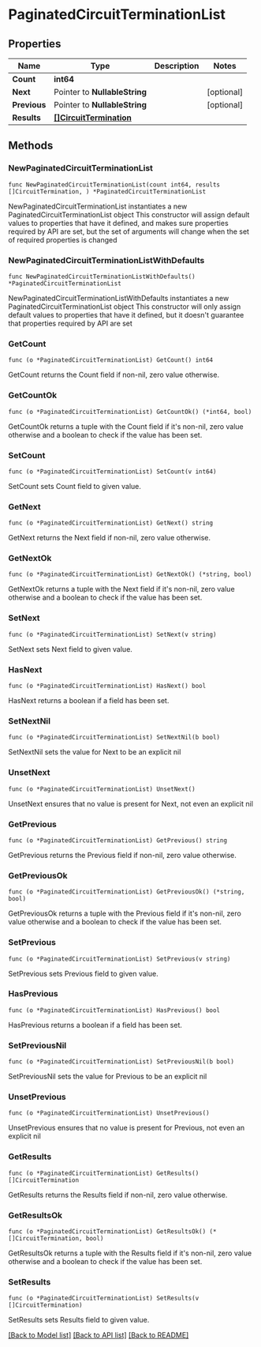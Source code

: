 # PaginatedCircuitTerminationList

## Properties

Name | Type | Description | Notes
------------ | ------------- | ------------- | -------------
**Count** | **int64** |  | 
**Next** | Pointer to **NullableString** |  | [optional] 
**Previous** | Pointer to **NullableString** |  | [optional] 
**Results** | [**[]CircuitTermination**](CircuitTermination.md) |  | 

## Methods

### NewPaginatedCircuitTerminationList

`func NewPaginatedCircuitTerminationList(count int64, results []CircuitTermination, ) *PaginatedCircuitTerminationList`

NewPaginatedCircuitTerminationList instantiates a new PaginatedCircuitTerminationList object
This constructor will assign default values to properties that have it defined,
and makes sure properties required by API are set, but the set of arguments
will change when the set of required properties is changed

### NewPaginatedCircuitTerminationListWithDefaults

`func NewPaginatedCircuitTerminationListWithDefaults() *PaginatedCircuitTerminationList`

NewPaginatedCircuitTerminationListWithDefaults instantiates a new PaginatedCircuitTerminationList object
This constructor will only assign default values to properties that have it defined,
but it doesn't guarantee that properties required by API are set

### GetCount

`func (o *PaginatedCircuitTerminationList) GetCount() int64`

GetCount returns the Count field if non-nil, zero value otherwise.

### GetCountOk

`func (o *PaginatedCircuitTerminationList) GetCountOk() (*int64, bool)`

GetCountOk returns a tuple with the Count field if it's non-nil, zero value otherwise
and a boolean to check if the value has been set.

### SetCount

`func (o *PaginatedCircuitTerminationList) SetCount(v int64)`

SetCount sets Count field to given value.


### GetNext

`func (o *PaginatedCircuitTerminationList) GetNext() string`

GetNext returns the Next field if non-nil, zero value otherwise.

### GetNextOk

`func (o *PaginatedCircuitTerminationList) GetNextOk() (*string, bool)`

GetNextOk returns a tuple with the Next field if it's non-nil, zero value otherwise
and a boolean to check if the value has been set.

### SetNext

`func (o *PaginatedCircuitTerminationList) SetNext(v string)`

SetNext sets Next field to given value.

### HasNext

`func (o *PaginatedCircuitTerminationList) HasNext() bool`

HasNext returns a boolean if a field has been set.

### SetNextNil

`func (o *PaginatedCircuitTerminationList) SetNextNil(b bool)`

 SetNextNil sets the value for Next to be an explicit nil

### UnsetNext
`func (o *PaginatedCircuitTerminationList) UnsetNext()`

UnsetNext ensures that no value is present for Next, not even an explicit nil
### GetPrevious

`func (o *PaginatedCircuitTerminationList) GetPrevious() string`

GetPrevious returns the Previous field if non-nil, zero value otherwise.

### GetPreviousOk

`func (o *PaginatedCircuitTerminationList) GetPreviousOk() (*string, bool)`

GetPreviousOk returns a tuple with the Previous field if it's non-nil, zero value otherwise
and a boolean to check if the value has been set.

### SetPrevious

`func (o *PaginatedCircuitTerminationList) SetPrevious(v string)`

SetPrevious sets Previous field to given value.

### HasPrevious

`func (o *PaginatedCircuitTerminationList) HasPrevious() bool`

HasPrevious returns a boolean if a field has been set.

### SetPreviousNil

`func (o *PaginatedCircuitTerminationList) SetPreviousNil(b bool)`

 SetPreviousNil sets the value for Previous to be an explicit nil

### UnsetPrevious
`func (o *PaginatedCircuitTerminationList) UnsetPrevious()`

UnsetPrevious ensures that no value is present for Previous, not even an explicit nil
### GetResults

`func (o *PaginatedCircuitTerminationList) GetResults() []CircuitTermination`

GetResults returns the Results field if non-nil, zero value otherwise.

### GetResultsOk

`func (o *PaginatedCircuitTerminationList) GetResultsOk() (*[]CircuitTermination, bool)`

GetResultsOk returns a tuple with the Results field if it's non-nil, zero value otherwise
and a boolean to check if the value has been set.

### SetResults

`func (o *PaginatedCircuitTerminationList) SetResults(v []CircuitTermination)`

SetResults sets Results field to given value.



[[Back to Model list]](../README.md#documentation-for-models) [[Back to API list]](../README.md#documentation-for-api-endpoints) [[Back to README]](../README.md)


